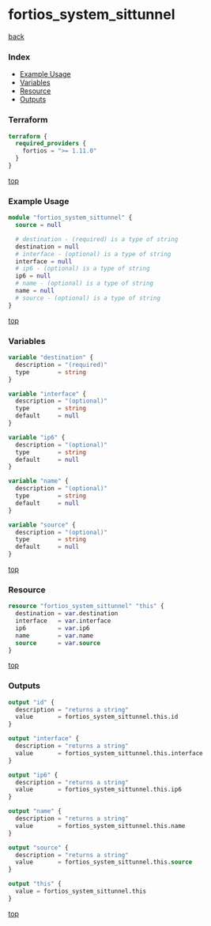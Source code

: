 # fortios_system_sittunnel

[back](../fortios.md)

### Index

- [Example Usage](#example-usage)
- [Variables](#variables)
- [Resource](#resource)
- [Outputs](#outputs)

### Terraform

```terraform
terraform {
  required_providers {
    fortios = ">= 1.11.0"
  }
}
```

[top](#index)

### Example Usage

```terraform
module "fortios_system_sittunnel" {
  source = null

  # destination - (required) is a type of string
  destination = null
  # interface - (optional) is a type of string
  interface = null
  # ip6 - (optional) is a type of string
  ip6 = null
  # name - (optional) is a type of string
  name = null
  # source - (optional) is a type of string
}
```

[top](#index)

### Variables

```terraform
variable "destination" {
  description = "(required)"
  type        = string
}

variable "interface" {
  description = "(optional)"
  type        = string
  default     = null
}

variable "ip6" {
  description = "(optional)"
  type        = string
  default     = null
}

variable "name" {
  description = "(optional)"
  type        = string
  default     = null
}

variable "source" {
  description = "(optional)"
  type        = string
  default     = null
}
```

[top](#index)

### Resource

```terraform
resource "fortios_system_sittunnel" "this" {
  destination = var.destination
  interface   = var.interface
  ip6         = var.ip6
  name        = var.name
  source      = var.source
}
```

[top](#index)

### Outputs

```terraform
output "id" {
  description = "returns a string"
  value       = fortios_system_sittunnel.this.id
}

output "interface" {
  description = "returns a string"
  value       = fortios_system_sittunnel.this.interface
}

output "ip6" {
  description = "returns a string"
  value       = fortios_system_sittunnel.this.ip6
}

output "name" {
  description = "returns a string"
  value       = fortios_system_sittunnel.this.name
}

output "source" {
  description = "returns a string"
  value       = fortios_system_sittunnel.this.source
}

output "this" {
  value = fortios_system_sittunnel.this
}
```

[top](#index)